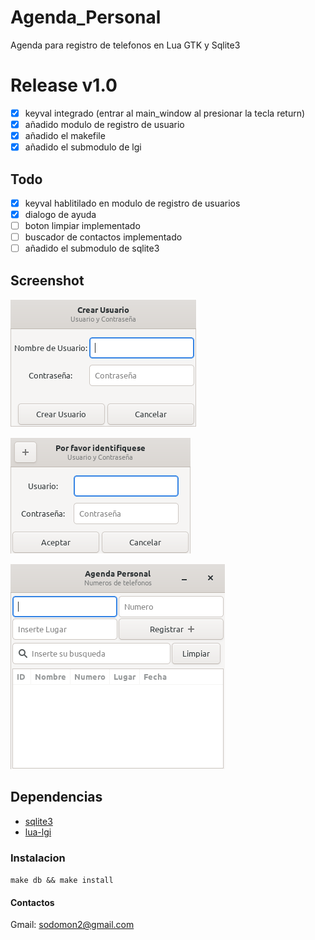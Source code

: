 # Agenda_Personal

Agenda para registro de telefonos en Lua GTK y Sqlite3

# Release v1.0

- [x] keyval integrado (entrar al main_window al presionar la tecla return)
- [x] añadido modulo de registro de usuario
- [x] añadido el makefile
- [x] añadido el submodulo de lgi

## Todo
- [x] keyval hablitilado en modulo de registro de usuarios
- [x] dialogo de ayuda
- [ ] boton limpiar implementado
- [ ] buscador de contactos implementado
- [ ] añadido el submodulo de sqlite3 

## Screenshot

![registro-de-usuario](screenshot/registro-de-usuario.png) 

![login](screenshot/login.png) 

![registro-de-contactos](screenshot/registro-de-contactos.png) 


## Dependencias

- [sqlite3](https://www.sqlite.org/download.html)
- [lua-lgi](https://github.com/pavouk/lgi/)

### Instalacion
`make db && make install`

#### Contactos

Gmail: sodomon2@gmail.com
